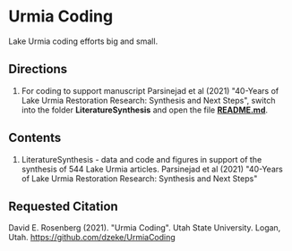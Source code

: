 # Urmia Coding
 Lake Urmia coding efforts big and small.
 
## Directions

1. For coding to support manuscript Parsinejad et al (2021) "40-Years of Lake Urmia Restoration Research: Synthesis and Next Steps", switch
into the folder **LiteratureSynthesis** and open the file **[README.md](https://github.com/dzeke/UrmiaCoding/tree/main/LiteratureSynthesis)**.

## Contents

1. LiteratureSynthesis - data and code and figures in support of the synthesis of 544 Lake Urmia articles. Parsinejad et al (2021) "40-Years of Lake Urmia Restoration Research: Synthesis and Next Steps"

## Requested Citation
David E. Rosenberg (2021). "Urmia Coding". Utah State University. Logan, Utah. https://github.com/dzeke/UrmiaCoding
